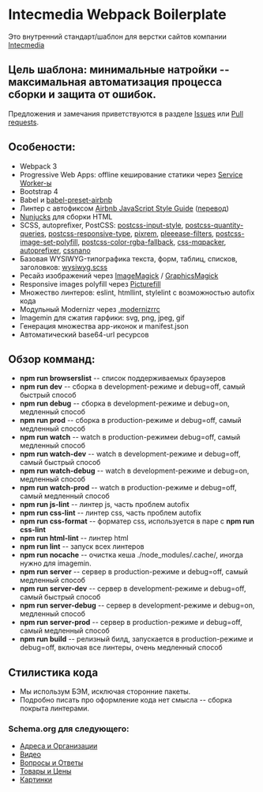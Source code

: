 # Intecmedia Webpack Boilerplate

Это внутренний стандарт/шаблон для верстки сайтов компании [Intecmedia](http://intecmedia.ru)

## Цель шаблона: минимальные натройки -- максимальная автоматизация процесса сборки и защита от ошибок.

Предложения и замечания приветствуются в разделе [Issues](https://github.com/Intecmedia/Intecmedia.Webpack/issues/new) или [Pull requests](https://github.com/intecmedia/Intecmedia.Webpack/pulls).

## Особености:
* Webpack 3
* Progressive Web Apps: offline кеширование статики через [Service Worker-ы](https://github.com/GoogleChromeLabs/sw-precache)
* Bootstrap 4
* Babel и [babel-preset-airbnb](https://www.npmjs.com/package/babel-preset-airbnb)
* Линтер с автофиксом [Airbnb JavaScript Style Guide](https://github.com/airbnb/javascript) ([перевод](https://github.com/leonidlebedev/javascript-airbnb))
* [Nunjucks](https://mozilla.github.io/nunjucks/) для сборки HTML
* SCSS, autoprefixer, PostCSS: [postcss-input-style](https://github.com/seaneking/postcss-input-style), [postcss-quantity-queries](https://github.com/pascalduez/postcss-quantity-queries), [postcss-responsive-type](https://github.com/seaneking/postcss-responsive-type), [pixrem](https://github.com/robwierzbowski/node-pixrem), [pleeease-filters](https://github.com/iamvdo/pleeease-filters), [postcss-image-set-polyfill](https://github.com/SuperOl3g/postcss-image-set-polyfill), [postcss-color-rgba-fallback](https://github.com/postcss/postcss-color-rgba-fallback), [css-mqpacker](https://github.com/hail2u/node-css-mqpacker), [autoprefixer](https://github.com/postcss/autoprefixer), [cssnano](http://cssnano.co/)
* Базовая WYSIWYG-типографика текста, форм, таблиц, списков, заголовков: [wysiwyg.scss](https://github.com/Intecmedia/Intecmedia.Webpack/blob/master/source/css/pages/_wysiwyg.scss)
* Ресайз изображений через [ImageMagick](https://www.imagemagick.org/) / [GraphicsMagick](http://www.graphicsmagick.org/)
* Responsive images polyfill через [Picturefill](http://scottjehl.github.io/picturefill)
* Множество линтеров: eslint, htmllint, stylelint с возможностью autofix кода
* Модульный Modernizr через [.modernizrrc](https://github.com/Intecmedia/Intecmedia.Webpack/blob/master/.modernizrrc)
* Imagemin для сжатия гарфики: svg, png, jpeg, gif
* Генерация множества app-иконок и manifest.json
* Автоматический base64-url ресурсов

## Обзор комманд:
* **npm run browserslist** -- список поддерживаемых браузеров
* **npm run dev** -- сборка в development-режиме и debug=off, самый быстрый способ
* **npm run debug** -- сборка в development-режиме и debug=on, медленный способ
* **npm run prod** -- сборка в production-режиме и debug=off, самый медленный способ
* **npm run watch** -- watch в production-режимеи debug=off, самый медленный способ
* **npm run watch-dev** -- watch в development-режиме и debug=off, самый быстрый способ
* **npm run watch-debug** -- watch в development-режиме и debug=on, медленный способ
* **npm run watch-prod** -- watch в production-режиме и debug=off, самый медленный способ
* **npm run js-lint** -- линтер js, часть проблем autofix
* **npm run css-lint** -- линтер css, часть проблем autofix
* **npm run css-format** -- форматер css, используется в паре с **npm run css-lint**
* **npm run html-lint** -- линтер html
* **npm run lint** -- запуск всех линтеров
* **npm run nocache** -- очистка кеша ./node_modules/.cache/, иногда нужно для imagemin.
* **npm run server** -- сервер в production-режиме и debug=off, самый медленный способ
* **npm run server-dev** -- сервер в development-режиме и debug=off, самый быстрый способ
* **npm run server-debug** -- сервер в development-режиме и debug=on, медленный способ
* **npm run server-prod** -- сервер в production-режиме и debug=off, самый медленный способ
* **npm run build** -- релизный билд, запускается в production-режиме и debug=off, включая все линтеры, очень медленный способ

## Стилистика кода
* Мы использум БЭМ, исключая сторонние пакеты.
* Подробно писать про оформление кода нет смысла -- сборка покрыта линтерами.

### Schema.org для следующего:
* [Адреса и Организации](http://help.yandex.ru/webmaster/supported-schemas/address-organization.xml)
* [Видео](http://help.yandex.ru/webmaster/supported-schemas/video.xml)
* [Вопросы и Ответы](http://help.yandex.ru/webmaster/supported-schemas/questions.xml)
* [Товары и Цены](http://help.yandex.ru/webmaster/supported-schemas/goods-prices.xml)
* [Картинки](http://help.yandex.ru/webmaster/supported-schemas/image.xml)
